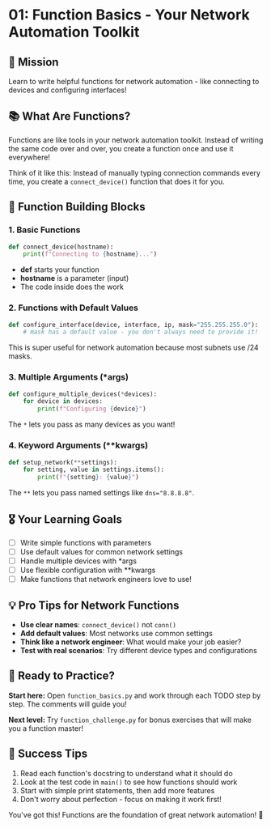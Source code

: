 # 01: Function Basics - Your Network Automation Toolkit

## 🎯 Mission

Learn to write helpful functions for network automation - like connecting to devices and configuring interfaces!

## 📚 What Are Functions?

Functions are like tools in your network automation toolkit. Instead of writing the same code over and over, you create a function once and use it everywhere!

Think of it like this: Instead of manually typing connection commands every time, you create a `connect_device()` function that does it for you.

## 🔧 Function Building Blocks

### 1. Basic Functions

```python
def connect_device(hostname):
    print(f"Connecting to {hostname}...")
```

- **def** starts your function
- **hostname** is a parameter (input)
- The code inside does the work

### 2. Functions with Default Values

```python
def configure_interface(device, interface, ip, mask="255.255.255.0"):
    # mask has a default value - you don't always need to provide it!
```

This is super useful for network automation because most subnets use /24 masks.

### 3. Multiple Arguments (*args)

```python
def configure_multiple_devices(*devices):
    for device in devices:
        print(f"Configuring {device}")
```

The `*` lets you pass as many devices as you want!

### 4. Keyword Arguments (**kwargs)  

```python
def setup_network(**settings):
    for setting, value in settings.items():
        print(f"{setting}: {value}")
```

The `**` lets you pass named settings like `dns="8.8.8.8"`.

## 🎖 Your Learning Goals

- [ ] Write simple functions with parameters
- [ ] Use default values for common network settings
- [ ] Handle multiple devices with *args
- [ ] Use flexible configuration with **kwargs
- [ ] Make functions that network engineers love to use!

## 💡 Pro Tips for Network Functions

- **Use clear names**: `connect_device()` not `conn()`
- **Add default values**: Most networks use common settings
- **Think like a network engineer**: What would make your job easier?
- **Test with real scenarios**: Try different device types and configurations

## 🚀 Ready to Practice?

**Start here:** Open `function_basics.py` and work through each TODO step by step. The comments will guide you!

**Next level:** Try `function_challenge.py` for bonus exercises that will make you a function master!

## 🎯 Success Tips

1. Read each function's docstring to understand what it should do
2. Look at the test code in `main()` to see how functions should work
3. Start with simple print statements, then add more features
4. Don't worry about perfection - focus on making it work first!

You've got this! Functions are the foundation of great network automation! 🚀
